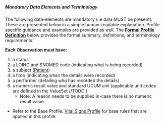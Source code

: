 ##### Mandatory Data Elements and Terminology


The following data-elements are mandatory (i.e data MUST be present). These are presented below in a simple human-readable explanation.  Profile specific guidance and examples are provided as well.  The [**Formal Profile Definition**](#profile) below provides the  formal summary, definitions, and  terminology requirements.  

**Each Observation must have:**

1.  a status  
1.  a LOINC and SNOMED code (indicating what is being recorded)
1.  a subject ([Patient])
1.  a time (indicating when the details were recorded)
1.	a performer (detailing who has recorded the details)
1.  a numeric result value and standard UCUM unit (applicable unit codes are defined in the ValueSet //TODO  )
    -   Note: A reason needs to be supplied in-case there is no numeric result value.


	
	
* Refer to the Base Profile: [Vital Signs Profile](http://hl7.org/fhir/STU3/bp.html) for base rules that are applied in this profile. 	


[Patient]: http://build.fhir.org/ig/hl7au/au-fhir-childhealth/StructureDefinition-ncdhc-patient-baby.html	